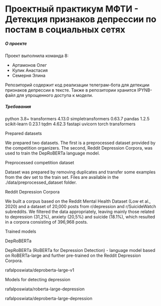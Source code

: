 # Проектный практикум МФТИ - Детекция признаков депрессии по постам в социальных сетях
##### О проекте
Проект выполнила команда 8:
- Артамонов Олег
- Кулик Анастасия
- Семерня Элина

Репозиторий содержит код реализации телеграм-бота для детекции признаков депрессии в тексте. 
Также в репозитории хранится IPYNB-файл для упрощенного доступа к модели.

##### Требования

python 3.8+
transformers 4.13.0
simpletransformers 0.63.7
pandas 1.2.5
scikit-learn 0.23.1
tqdm 4.62.3
fastapi
uvicorn
torch
transformers

Prepared datasets

We prepared two datasets. The first is a preprocessed dataset provided by the competition organizers. The second, Reddit Depression Corpora, was used to train the DepRoBERTa language model.

Preprocessed competition dataset

Dataset was prepared by removing duplicates and transfer some examples from the dev set to the train set. Files are available in the ./data/preprocessed_dataset folder.

Reddit Depression Corpora

We built a corpus based on the Reddit Mental Health Dataset (Low et al., 2020) and a dataset of 20,000 posts from r/depression and r/SuicideWatch subreddits. We filtered the data appropriately, leaving mainly those related to depression (31,2%), anxiety (20,5%) and suicide (18.1%), which resulted in a corpora consisting of 396,968 posts.

Trained models

DepRoBERTa

DepRoBERTa (RoBERTa for Depression Detection) - language model based on RoBERTa-large and further pre-trained on the Reddit Depression Corpora.

rafalposwiata/deproberta-large-v1

Models for detecting depression

rafalposwiata/roberta-large-depression

rafalposwiata/deproberta-large-depression


